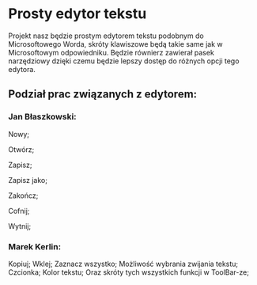 # Prosty edytor tekstu
Projekt nasz będzie prostym edytorem tekstu podobnym do Microsoftowego Worda, skróty klawiszowe będą takie same jak w Microsoftowym odpowiedniku. Będzie równierz zawierał pasek narzędziowy dzięki czemu będzie lepszy dostęp do różnych opcji tego edytora.
## Podział prac związanych z edytorem:
### Jan Błaszkowski:
Nowy;

Otwórz;

Zapisz;

Zapisz jako;

Zakończ;

Cofnij;

Wytnij;
### Marek Kerlin:
Kopiuj;
Wklej;
Zaznacz wszystko;
Możliwość wybrania zwijania tekstu;
Czcionka;
Kolor tekstu;
Oraz skróty tych wszystkich  funkcji w ToolBar-ze;

